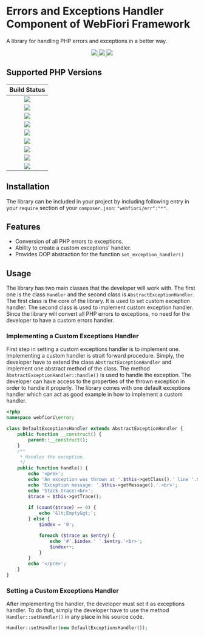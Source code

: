 # Errors and Exceptions Handler Component of WebFiori Framework

A library for handling PHP errors and exceptions in a better way.

<p align="center">
  <a target="_blank" href="https://github.com/WebFiori/err/actions/workflows/php83.yml">
    <img src="https://github.com/WebFiori/err/actions/workflows/php83.yml/badge.svg?branch=main">
  </a>
  <a href="https://sonarcloud.io/dashboard?id=WebFiori_err">
      <img src="https://sonarcloud.io/api/project_badges/measure?project=WebFiori_err&metric=alert_status" />
  </a>
  <a href="https://packagist.org/packages/webfiori/err">
    <img src="https://img.shields.io/packagist/dt/webfiori/err?color=light-green">
  </a>
</p>

## Supported PHP Versions
|                                                                                       Build Status                                                                                       |
|:----------------------------------------------------------------------------------------------------------------------------------------------------------------------------------------:|
| <a target="_blank" href="https://github.com/WebFiori/err/actions/workflows/php70.yml"><img src="https://github.com/WebFiori/err/actions/workflows/php70.yml/badge.svg?branch=main"></a>  |
| <a target="_blank" href="https://github.com/WebFiori/err/actions/workflows/php71.yml"><img src="https://github.com/WebFiori/err/actions/workflows/php71.yml/badge.svg?branch=main"></a>  |
| <a target="_blank" href="https://github.com/WebFiori/err/actions/workflows/php72.yml"><img src="https://github.com/WebFiori/err/actions/workflows/php72.yml/badge.svg?branch=main"></a>  |
| <a target="_blank" href="https://github.com/WebFiori/err/actions/workflows/php73.yml"><img src="https://github.com/WebFiori/err/actions/workflows/php73.yml/badge.svg?branch=main"></a>  |
| <a target="_blank" href="https://github.com/WebFiori/err/actions/workflows/php74.yml"><img src="https://github.com/WebFiori/err/actions/workflows/php74.yml/badge.svg?branch=main"></a>  |
| <a target="_blank" href="https://github.com/WebFiori/err/actions/workflows/php80.yml"><img src="https://github.com/WebFiori/err/actions/workflows/php80.yml/badge.svg?branch=main"></a>  |
| <a target="_blank" href="https://github.com/WebFiori/err/actions/workflows/php81.yml"><img src="https://github.com/WebFiori/err/actions/workflows/php81.yml/badge.svg?branch=main"></a>  |
| <a target="_blank" href="https://github.com/WebFiori/err/actions/workflows/php82.yml"><img src="https://github.com/WebFiori/err/actions/workflows/php82.yml/badge.svg?branch=main"></a>  |
| <a target="_blank" href="https://github.com/WebFiori/err/actions/workflows/php83.yml"><img src="https://github.com/WebFiori/err/actions/workflows/php83.yml/badge.svg?branch=main"></a>  |

## Installation
The library can be included in your project by including following entry in your `require` section of your `composer.json`: `"webfiori/err":"*"`.

## Features
* Conversion of all PHP errors to exceptions.
* Ability to create a custom exceptions' handler.
* Provides OOP abstraction for the function `set_exception_handler()`

## Usage

The library has two main classes that the developer will work with. The first one is the class `Handler` and the second class is `AbstractExceptionHandler`. The first class is the core of the library. It is used to set custom exception handler. The second class is used to implement custom exception handler. Since the library will convert all PHP errors to exceptions, no need for the developer to have a custom errors handler.

### Implementing a Custom Exceptions Handler

First step in setting a custom exceptions handler is to implement one. Implementing a custom handler is strait forward procedure. Simply, the developer have to extend the class `AbstractExceptionHandler` and implement one abstract method of the class. The method `AbstractExceptionHandler::handle()` is used to handle the exception. The developer can have access to the properties of the thrown exception in order to handle it properly. The library comes with one default exceptions handler which can act as good example in how to implement a custom handler.

``` php
<?php
namespace webfiori\error;

class DefaultExceptionsHandler extends AbstractExceptionHandler {
    public function __construct() {
        parent::__construct();
    }
    /**
     * Handles the exception.
     */
    public function handle() {
        echo '<pre>';
        echo 'An exception was thrown at '.$this->getClass().' line '.$this->getLine().'.<br>';
        echo 'Exception message: '.$this->getMessage().'.<br>';
        echo 'Stack trace:<br>';
        $trace = $this->getTrace();
        
        if (count($trace) == 0) {
            echo '&lt;Empty&gt;';
        } else {
            $index = '0';

            foreach ($trace as $entry) {
                echo '#'.$index.' '.$entry.'<br>';
                $index++;
            }
        }
        echo '</pre>';
    }
}

```

### Setting a Custom Exceptions Handler

After implementing the handler, the developer must set it as exceptions handler. To do that, simply the developer have to use the method `Handler::setHandler()` in any place in his source code.

``` php
Handler::setHandler(new DefaultExceptionsHandler());
```



